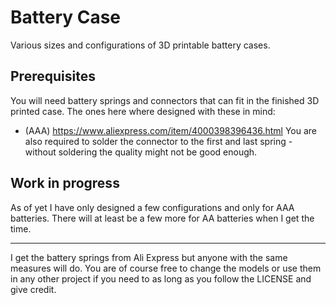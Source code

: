 # Battery Case
Various sizes and configurations of 3D printable battery cases.

## Prerequisites
You will need battery springs and connectors that can fit in the finished 3D printed case. The ones here where designed with these in mind:
- (AAA) https://www.aliexpress.com/item/4000398396436.html
You are also required to solder the connector to the first and last spring - without soldering the quality might not be good enough.

## Work in progress
As of yet I have only designed a few configurations and only for AAA batteries. There will at least be a few more for AA batteries when I get the time.

---

I get the battery springs from Ali Express but anyone with the same measures will do. You are of course free to change the models or use them in any other project if you need to as long as you follow the LICENSE and give credit.